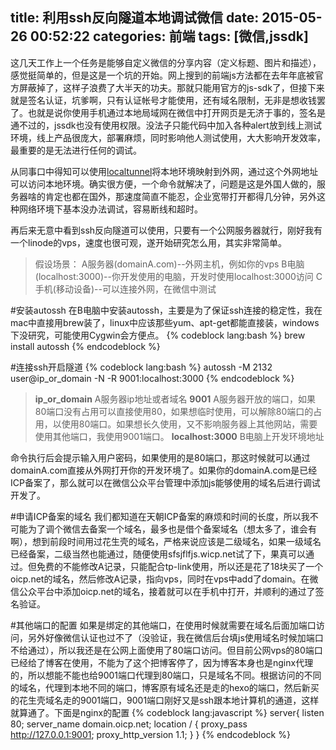 title: 利用ssh反向隧道本地调试微信
date: 2015-05-26 00:52:22
categories: 前端
tags: [微信,jssdk]
---
这几天工作上一个任务是能够自定义微信的分享内容（定义标题、图片和描述），感觉挺简单的，但是这是一个坑的开始。网上搜到的前端js方法都在去年年底被官方屏蔽掉了，这样子浪费了大半天的功夫。那就只能用官方的js-sdk了，但接下来就是签名认证，坑爹啊，只有认证帐号才能使用，还有域名限制，无非是想收钱罢了。也就是说你使用手机通过本地局域网在微信中打开网页是无济于事的，签名是通不过的，jssdk也没有使用权限。没法子只能代码中加入各种alert放到线上测试环境，线上产品很庞大，部署麻烦，同时影响他人测试使用，大大影响开发效率，最重要的是无法进行任何的调试。

从同事口中得知可以使用[localtunnel](https://github.com/progrium/localtunnel)将本地环境映射到外网，通过这个外网地址可以访问本地环境。确实很方便，一个命令就解决了，问题是这是外国人做的，服务器啥的肯定也都在国外，那速度简直不能忍，企业宽带打开都得几分钟，另外这种网络环境下基本没办法调试，容易断线和超时。

再后来无意中看到ssh反向隧道可以使用，只要有一个公网服务器就行，刚好我有一个linode的vps，速度也很可观，遂开始研究怎么用，其实非常简单。

>假设场景：
A服务器(domainA.com)--外网主机，例如你的vps
B电脑(localhost:3000)--你开发使用的电脑，开发时使用localhost:3000访问
C手机(移动设备)--可以连接外网，在微信中测试

#安装autossh
在B电脑中安装autossh，主要是为了保证ssh连接的稳定性，我在mac中直接用brew装了，linux中应该那些yum、apt-get都能直接装，windows下没研究，可能使用Cygwin会方便点。
{% codeblock lang:bash %}
brew install autossh
{% endcodeblock %}

#连接ssh开启隧道
{% codeblock lang:bash %}
autossh -M 2132 user@ip_or_domain -N -R 9001:localhost:3000
{% endcodeblock %}
><b>ip_or_domain</b>
A服务器ip地址或者域名
<b>9001</b>
A服务器开放的端口，如果80端口没有占用可以直接使用80，如果想临时使用，可以解除80端口的占用，以使用80端口。如果想长久使用，又不影响服务器上其他网站，需要使用其他端口，我使用9001端口。
<b>localhost:3000</b>
B电脑上开发环境地址

命令执行后会提示输入用户密码，如果使用的是80端口，那这时候就可以通过domainA.com直接从外网打开你的开发环境了。如果你的domainA.com是已经ICP备案了，那么就可以在微信公众平台管理中添加js能够使用的域名后进行调试开发了。

#申请ICP备案的域名
我们都知道在天朝ICP备案的麻烦和时间的长度，所以我不可能为了调个微信去备案一个域名，最多也是借个备案域名（想太多了，谁会有啊），想到前段时间用过花生壳的域名，严格来说应该是二级域名，如果一级域名已经备案，二级当然也能通过，随便使用sfsjflfjs.wicp.net试了下，果真可以通过。但免费的不能修改A记录，只能配合tp-link使用，所以还是花了18块买了一个oicp.net的域名，然后修改A记录，指向vps，同时在vps中add了domain。在微信公众平台中添加oicp.net的域名，接着就可以在手机中打开，并顺利的通过了签名验证。

#其他端口的配置
如果是绑定的其他端口，在使用时候就需要在域名后面加端口访问，另外好像微信认证也过不了（没验证，我在微信后台填js使用域名时候加端口不给通过），所以我还是在公网上面使用了80端口访问。但目前公网vps的80端口已经给了博客在使用，不能为了这个把博客停了，因为博客本身也是nginx代理的，所以想能不能也给9001端口代理到80端口，只是域名不同。根据访问的不同的域名，代理到本地不同的端口，博客原有域名还是走的hexo的端口，然后新买的花生壳域名走的9001端口，9001端口刚好又是ssh跟本地计算机的通道，这样就算通了。下面是nginx的配置
{% codeblock lang:javascript %}
server{
    listen 80;
    server_name domain.oicp.net;
    location / {
       proxy_pass http://127.0.0.1:9001;
       proxy_http_version 1.1;
    }
}
{% endcodeblock %} 
